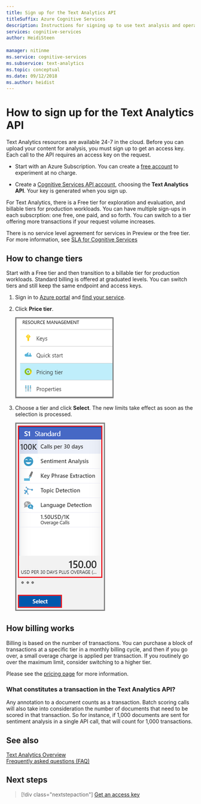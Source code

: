 ```yaml
---
title: Sign up for the Text Analytics API 
titleSuffix: Azure Cognitive Services
description: Instructions for signing up to use text analysis and operating within limits.
services: cognitive-services
author: HeidiSteen

manager: nitinme
ms.service: cognitive-services
ms.subservice: text-analytics
ms.topic: conceptual
ms.date: 09/12/2018
ms.author: heidist
---
```


# How to sign up for the Text Analytics API

Text Analytics resources are available 24-7 in the cloud. Before you can upload your content for analysis, you must sign up to get an access key. Each call to the API requires an access key on the request.

+ Start with an Azure Subscription. You can create a [free account](https://azure.microsoft.com/free/) to experiment at no charge.

+ Create a [Cognitive Services API account](https://docs.microsoft.com/azure/cognitive-services/cognitive-services-apis-create-account), choosing the **Text Analytics API**. Your key is generated when you sign up.

For Text Analytics, there is a Free tier for exploration and evaluation, and billable tiers for production workloads. You can have multiple sign-ups in each subscrption: one free, one paid, and so forth. You can switch to a tier offering more transactions if your request volume increases.

There is no service level agreement for services in Preview or the free tier. For more information, see [SLA for Cognitive Services](https://azure.microsoft.com/support/legal/sla/cognitive-services/v1_1/)

## How to change tiers

Start with a Free tier and then transition to a billable tier for production workloads. Standard billing is offered at graduated levels. You can switch tiers and still keep the same endpoint and access keys.

1. Sign in to [Azure portal](https://portal.azure.com) and [find your service](text-analytics-how-to-access-key.md).

2. Click **Price tier**.

   ![Price tier command in left navigation menu](../media/portal-pricing-tier.png)

3. Choose a tier and click **Select**.  The new limits take effect as soon as the selection is processed. 

   ![Tiles and Select button in tier selection page](../media/portal-choose-tier.png)

## How billing works

Billing is based on the number of transactions. You can purchase a block of transactions at a specific tier in a monthly billing cycle, and then if you go over, a small overage charge is applied per transaction. If you routinely go over the maximum limit, consider switching to a higher tier.

Please see the [pricing page](https://azure.microsoft.com/pricing/details/cognitive-services/text-analytics/) for more information.

### What constitutes a transaction in the Text Analytics API?
Any annotation to a document counts as a transaction. Batch scoring calls will also take into consideration the number of documents that need to be scored in that transaction. So for instance, if 1,000 documents are sent for sentiment analysis in a single API call, that will count for 1,000 transactions.

## See also 

 [Text Analytics Overview](../overview.md)  
 [Frequently asked questions (FAQ)](../text-analytics-resource-faq.md)

## Next steps

> [!div class="nextstepaction"]
> [Get an access key](text-analytics-how-to-access-key.md)
